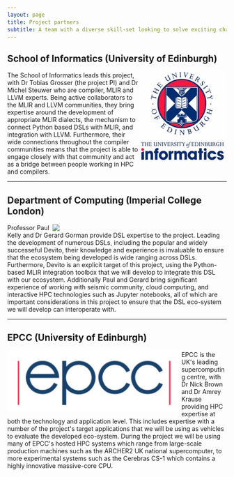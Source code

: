 ```yaml
---
layout: page
title: Project partners
subtitle: A team with a diverse skill-set looking to solve exciting challenges
---
```


## School of Informatics (University of Edinburgh)

<img src="/assets/img/uoe_informatics.jpg" width="200" align=right>

The School of Informatics leads this project, with Dr Tobias Grosser (the project PI) and Dr Michel Steuwer who are compiler, MLIR and LLVM experts. Being active collaborators to the MLIR and LLVM communities, they bring expertise around the development of appropriate MLIR dialects, the mechanism to connect Python based DSLs with MLIR, and integration with LLVM. Furthermore, their wide connections throughout the compiler communities means that the project is able to engage closely with that community and act as a bridge between people working in HPC and compilers.

---

## Department of Computing (Imperial College London)

<img src="https://i.imgur.com/c9wYpr9.jpeg" width=400 align=right>

Professor Paul Kelly and Dr Gerard Gorman provide DSL expertise to the project. Leading the development of numerous DSLs, including the popular and widely successeful Devito, their knowledge and experience is invaluable to ensure that the ecosystem being developed is wide ranging across DSLs. Furthermore, Devito is an explicit target of this project, using the Python-based MLIR integration toolbox that we will develop to integrate this DSL with our ecosystem. Additionally Paul and Gerard bring significant experience of working with seismic community, cloud computing, and interactive HPC technologies such as Jupyter notebooks, all of which are important considerations in this project to ensure that the DSL eco-system we will develop can interoperate with.

---

## EPCC (University of Edinburgh)

<img src="/assets/img/epcc-logo-cropped.png" width=400 align=left>

EPCC is the UK's leading supercomputing centre, with Dr Nick Brown and Dr Amrey Krause providing HPC expertise at both the technology and application level. This includes expertise with a number of the project's target applications that we will be using as vehicles to evaluate the developed eco-system. During the project we will be using many of EPCC's hosted HPC systems which range from large-scale production machines such as the ARCHER2 UK national supercomputer, to more experimental systems such as the Cerebras CS-1 which contains a highly innovative massive-core CPU. 
